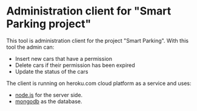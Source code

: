 
# Administration client for "Smart Parking project" 

This tool is administration client for the project "Smart Parking". 
With this tool the admin can:

 - Insert new cars that have a permission
 - Delete cars if their permission has been expired
 - Update the status of the cars 

The client is running on heroku.com cloud platform as a service and uses:
* [node.js](https://nodejs.org) for the server side.
* [mongodb](www.mongodb.com) as the database.
